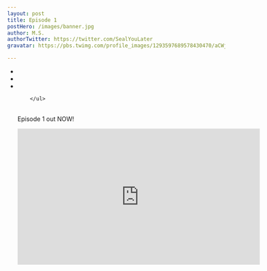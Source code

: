 ```yaml
---
layout: post
title: Episode 1
postHero: /images/banner.jpg
author: M.S.
authorTwitter: https://twitter.com/SealYouLater
gravatar: https://pbs.twimg.com/profile_images/1293597689578430470/aCWj91ia_400x400.jpg

---
```

<ul class="social-list">
        <li>
            <a href="https://www.youtube.com/channel/UCQpEu1GdQ7nW-YfyIlXuiVA" class="social-link" target="_blank"><i class="fab fa-youtube"></i></a>
          </li>
          <li>
            <a href="https://open.spotify.com/show/0Q79Qd9z1OHCiPyGrs6gZR" class="social-link" target="_blank"><i class="fab fa-spotify"></i></a>
          </li>
          <li><a href="https://podcasts.apple.com/ca/podcast/off-the-tape/id1525048156" class="social-link" target="_blank"><i class="fab fa-itunes"></i></a>
          </li>
          
        </ul>
        
<br> Episode 1 out NOW!   

<div class="iframe_container">
<iframe width="560" height="315" src="https://www.youtube.com/embed/DoJplkBLTkA" frameborder="0" allow="accelerometer; autoplay; encrypted-media; gyroscope; picture-in-picture" allowfullscreen></iframe>
</div>